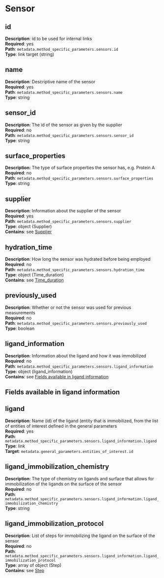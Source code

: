 # Sensor

## id

**Description**: id to be used for internal links<br/> 
**Required**: yes <br/>
**Path**: `metadata.method_specific_parameters.sensors.id` <br/>
**Type**: link target (string) <br/>

## name

**Description**: Descriptive name of the sensor<br/> 
**Required**: yes <br/>
**Path**: `metadata.method_specific_parameters.sensors.name` <br/>
**Type**: string <br/>

## sensor_id

**Description**: The id of the sensor as given by the supplier<br/> 
**Required**: no <br/>
**Path**: `metadata.method_specific_parameters.sensors.sensor_id` <br/>
**Type**: string <br/>

## surface_properties

**Description**: The type of surface properties the sensor has, e.g. Protein A<br/> 
**Required**: no <br/>
**Path**: `metadata.method_specific_parameters.sensors.surface_properties` <br/>
**Type**: string <br/>

## supplier

**Description**: Information about the supplier of the sensor<br/> 
**Required**: yes <br/>
**Path**: `metadata.method_specific_parameters.sensors.supplier` <br/>
**Type**: object (Supplier) <br/>
**Contains**: see [Supplier](../reusable_elements/supplier.md) 

## hydration_time

**Description**: How long the sensor was hydrated before being employed<br/> 
**Required**: no <br/>
**Path**: `metadata.method_specific_parameters.sensors.hydration_time` <br/>
**Type**: object (Time_duration) <br/>
**Contains**: see [Time_duration](../reusable_elements/duration.md) 

## previously_used

**Description**: Whether or not the sensor was used for previous measurements<br/> 
**Required**: no <br/>
**Path**: `metadata.method_specific_parameters.sensors.previously_used` <br/>
**Type**: boolean <br/>

## ligand_information

**Description**: Information about the ligand and how it was immobilized<br/> 
**Required**: no <br/>
**Path**: `metadata.method_specific_parameters.sensors.ligand_information` <br/>
**Type**: object (ligand_information) <br/>
**Contains**: see [Fields available in ligand information](#fields-available-in-ligand-information)

## Fields available in ligand information

## ligand

**Description**: Name (id) of the ligand (entity that is immobilized, from the list of entities of
interest defined in the general parameters<br/> 
**Required**: yes <br/>
**Path**: `metadata.method_specific_parameters.sensors.ligand_information.ligand` <br/>
**Type**: link <br/>
**Target**: `metadata.general_parameters.entities_of_interest.id`

## ligand_immobilization_chemistry

**Description**: The type of chemistry on ligands and surface that allows for immobilization of
the ligands on the surface of the sensor<br/> 
**Required**: no <br/>
**Path**: `metadata.method_specific_parameters.sensors.ligand_information.ligand_immobilization_chemistry` <br/>
**Type**: string <br/>


## ligand_immobilization_protocol

**Description**: List of steps for immobilizing the ligand on the surface of the sensor<br/> 
**Required**: no <br/>
**Path**: `metadata.method_specific_parameters.sensors.ligand_information.ligand_immobilization_protocol` <br/>
**Type**: array of object (Step) <br/>
**Contains**: see [Step](../reusable_elements/step.md)
